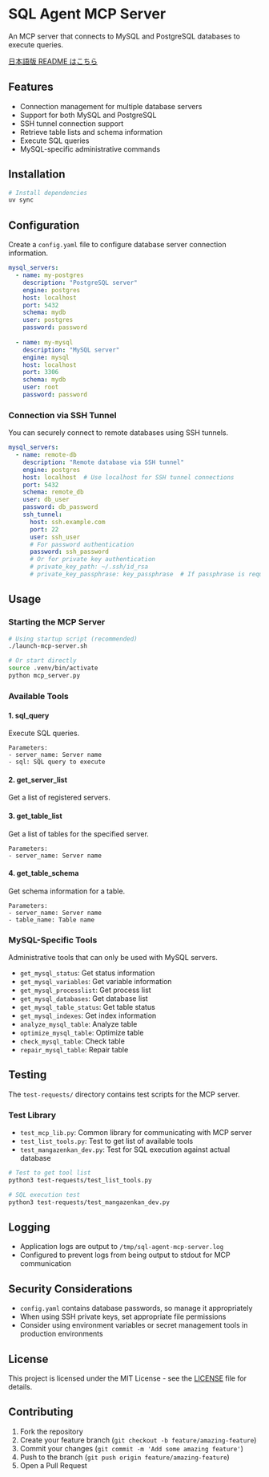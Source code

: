 # SQL Agent MCP Server

An MCP server that connects to MySQL and PostgreSQL databases to execute queries.

[日本語版 README はこちら](README.ja.md)

## Features

- Connection management for multiple database servers
- Support for both MySQL and PostgreSQL
- SSH tunnel connection support
- Retrieve table lists and schema information
- Execute SQL queries
- MySQL-specific administrative commands

## Installation

```bash
# Install dependencies
uv sync
```

## Configuration

Create a `config.yaml` file to configure database server connection information.

```yaml
mysql_servers:
  - name: my-postgres
    description: "PostgreSQL server"
    engine: postgres
    host: localhost
    port: 5432
    schema: mydb
    user: postgres
    password: password
  
  - name: my-mysql
    description: "MySQL server"
    engine: mysql
    host: localhost
    port: 3306
    schema: mydb
    user: root
    password: password
```

### Connection via SSH Tunnel

You can securely connect to remote databases using SSH tunnels.

```yaml
mysql_servers:
  - name: remote-db
    description: "Remote database via SSH tunnel"
    engine: postgres
    host: localhost  # Use localhost for SSH tunnel connections
    port: 5432
    schema: remote_db
    user: db_user
    password: db_password
    ssh_tunnel:
      host: ssh.example.com
      port: 22
      user: ssh_user
      # For password authentication
      password: ssh_password
      # Or for private key authentication
      # private_key_path: ~/.ssh/id_rsa
      # private_key_passphrase: key_passphrase  # If passphrase is required
```

## Usage

### Starting the MCP Server

```bash
# Using startup script (recommended)
./launch-mcp-server.sh

# Or start directly
source .venv/bin/activate
python mcp_server.py
```

### Available Tools

#### 1. sql_query
Execute SQL queries.

```
Parameters:
- server_name: Server name
- sql: SQL query to execute
```

#### 2. get_server_list
Get a list of registered servers.

#### 3. get_table_list
Get a list of tables for the specified server.

```
Parameters:
- server_name: Server name
```

#### 4. get_table_schema
Get schema information for a table.

```
Parameters:
- server_name: Server name
- table_name: Table name
```

### MySQL-Specific Tools

Administrative tools that can only be used with MySQL servers.

- `get_mysql_status`: Get status information
- `get_mysql_variables`: Get variable information
- `get_mysql_processlist`: Get process list
- `get_mysql_databases`: Get database list
- `get_mysql_table_status`: Get table status
- `get_mysql_indexes`: Get index information
- `analyze_mysql_table`: Analyze table
- `optimize_mysql_table`: Optimize table
- `check_mysql_table`: Check table
- `repair_mysql_table`: Repair table

## Testing

The `test-requests/` directory contains test scripts for the MCP server.

### Test Library

- `test_mcp_lib.py`: Common library for communicating with MCP server
- `test_list_tools.py`: Test to get list of available tools
- `test_mangazenkan_dev.py`: Test for SQL execution against actual database

```bash
# Test to get tool list
python3 test-requests/test_list_tools.py

# SQL execution test
python3 test-requests/test_mangazenkan_dev.py
```

## Logging

- Application logs are output to `/tmp/sql-agent-mcp-server.log`
- Configured to prevent logs from being output to stdout for MCP communication

## Security Considerations

- `config.yaml` contains database passwords, so manage it appropriately
- When using SSH private keys, set appropriate file permissions
- Consider using environment variables or secret management tools in production environments

## License

This project is licensed under the MIT License - see the [LICENSE](LICENSE) file for details.

## Contributing

1. Fork the repository
2. Create your feature branch (`git checkout -b feature/amazing-feature`)
3. Commit your changes (`git commit -m 'Add some amazing feature'`)
4. Push to the branch (`git push origin feature/amazing-feature`)
5. Open a Pull Request